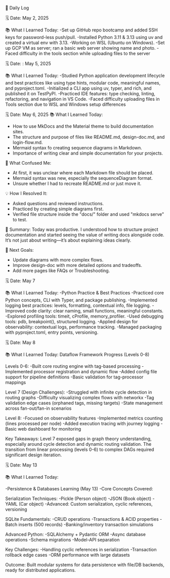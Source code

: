 🔹 Daily Log

🗓  Date: May 2, 2025

📚 What I Learned Today:
-Set up GitHub repo bootcamp and added SSH keys for password-less push/pull.
-Installed Python 3.11 & 3.13 using uv and created a virtual env with 3.13.
-Working on WSL (Ubuntu on Windows).
-Set up GCP VM as server; ran a basic web server showing name and photo.
-Faced difficulty in the tools section while uploading files to the server

🗓️  Date: : May 5, 2025

📚 What I Learned Today:
-Studied Python application development lifecycle and best practices like using type hints, modular code, meaningful names, and pyproject.toml.
-Initialized a CLI app using uv, typer, and rich, and published it on TestPyPI.
-Practiced IDE features: type checking, linting, refactoring, and navigation in VS Code.
-Faced difficulty uploading files in Tools section due to WSL and Windows setup differences

🗓️  Date: May 6, 2025
📚 What I Learned Today:
- How to use MkDocs and the Material theme to build documentation sites.
- The structure and purpose of files like README.md, design-doc.md, and login-flow.md.
- Mermaid syntax fo creating sequence diagrams in Markdown.
- Importance of writing clear and simple documentation for your projects.

🤔 What Confused Me:
- At first, it was unclear where each Markdown file should be placed.
- Mermaid syntax was new, especially the sequenceDiagram format.
- Unsure whether I had to recreate README.md or just move it.

💡 How I Resolved It:
- Asked questions and reviewed instructions.
- Practiced by creating simple diagrams first.
- Verified file structure inside the "docs/" folder and used "mkdocs serve" to test.

🧠 Summary:
Today was productive. I understood how to structure project documentation and started seeing the value of writing docs alongside code. It’s not just about writing—it’s about explaining ideas clearly.

📌 Next Goals:
- Update diagrams with more complex flows.
- Improve design-doc with more detailed options and tradeoffs.
- Add more pages like FAQs or Troubleshooting.

🗓  Date: May 7

📚 What I Learned Today:
-Python Practice & Best Practices
-Practiced core Python concepts, CLI with Typer, and package publishing.
-Implemented logging best practices: levels, formatting, contextual info, file logging.
-Improved code clarity: clear naming, small functions, meaningful constants.
-Explored profiling tools: timeit, cProfile, memory_profiler.
-Used debugging tools: pdb, breakpoint(), structured logging.
-Applied design for observability: contextual logs, performance tracking.
-Managed packaging with pyproject.toml, entry points, versioning.


🗓  Date: May 8


📚 What I Learned Today:
Dataflow Framework Progress (Levels 0-8)

Levels 0-6:
-Built core routing engine with tag-based processing
-Implemented processor registration and dynamic flow
-Added config file support for pipeline definitions
-Basic validation for tag-processor mappings

Level 7 (Design Challenges):
-Struggled with infinite cycle detection in routing graphs
-Difficulty visualizing complex flows with networkx
-Tag validation edge cases (orphaned tags, missing targets)
-State management across fan-out/fan-in scenarios

Level 8:
-Focused on observability features
-Implemented metrics counting (lines processed per node)
-Added execution tracing with journey logging
-Basic web dashboard for monitoring

Key Takeaways:
Level 7 exposed gaps in graph theory understanding, especially around cycle detection and dynamic routing validation. The transition from linear processing (levels 0-6) to complex DAGs required significant design iteration.



🗓  Date: May 13

📚 What I Learned Today:

-Persistence & Databases Learning (May 13)
-Core Concepts Covered:

Serialization Techniques:
-Pickle (Person object)
-JSON (Book object)
-YAML (Car object)
-Advanced: Custom serialization, cyclic references, versioning

SQLite Fundamentals:
-CRUD operations
-Transactions & ACID properties
-Batch inserts (500 records)
-Banking/inventory transaction simulations

Advanced Python:
-SQLAlchemy + Pydantic ORM
-Async database operations
-Schema migrations
-Model-API separation

Key Challenges:
-Handling cyclic references in serialization
-Transaction rollback edge cases
-ORM performance with large datasets

Outcome:
Built modular systems for data persistence with file/DB backends, ready for distributed applications.


